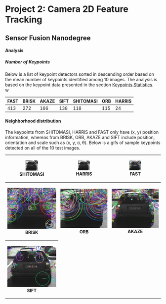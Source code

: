 # Project 2: Camera 2D Feature Tracking 
## Sensor Fusion Nanodegree

#### Analysis

##### Number of Keypoints
Below is a list of keypoint detectors sorted in descending order 
based on the mean number of keypoints identified among 10 images. 
The analysis is based on the keypoint data presented in the section 
[Keypoints Statistics](#keypoints-statistics).   
w

| FAST  | BRISK | AKAZE | SIFT | SHITOMASI | ORB | HARRIS |
|-------|-------|-------|------|-----------|-----|--------|
| 413   | 272   | 166   | 138  | 118       | 115 | 24     |

#### Neighborhood distribution 

The keypoints from SHITOMASI, HARRIS and FAST only have (x, y) position information, whereas from BRISK, ORB, AKAZE and SIFT include position, orientation and scale such as (x, y, σ, θ). Below is a gifs of sample keypoints detected on all of the 10 test images. 

<table style="width:100%">
  <tr>
    <th>
      <p align="center">
           <a><img src="./output/SHITOMASI.gif" alt="Overview" width="25%" height="25%"></a>
           <br>SHITOMASI
      </p>
    </th>
        <th><p align="center">
           <a><img src="./output/HARRIS.gif" alt="Overview" width="25%" height="25%"></a>
           <br>HARRIS
        </p>
    </th>
       <th><p align="center">
           <a><img src="./output/FAST.gif" alt="Overview" width="25%" height="25%"></a>
           <br>FAST
        </p>
    </th>
  </tr>
  <tr>
    <th><p align="center">
           <a><img src="./output/BRISK.gif"  alt="Overview" width="100%" height="100%"></a>
           <br>BRISK
        </p>
    </th>
        <th><p align="center">
           <a><img src="./output/ORB.gif" alt="Overview" width="100%" height="100%"></a>
           <br>ORB
        </p>
    </th>
    <th><p align="center">
           <a><img src="./output/AKAZE.gif"  alt="Overview" width="100%" height="100%"></a>
           <br>AKAZE
        </p>
    </th>
  </tr>
  <tr>
    <th><p align="center">
           <a><img src="./output/SIFT.gif" alt="Overview" width="100%" height="100%"></a>
           <br>SIFT
        </p>
 </tr>
</table>  
 



